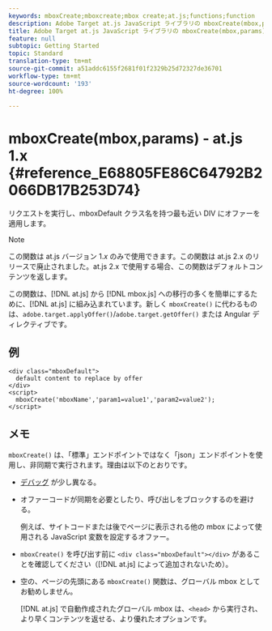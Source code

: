 ```yaml
---
keywords: mboxCreate;mboxcreate;mbox create;at.js;functions;function
description: Adobe Target at.js JavaScript ライブラリの mboxCreate(mbox,params) 関数について説明します。
title: Adobe Target at.js JavaScript ライブラリの mboxCreate(mbox,params) 関数について説明します。
feature: null
subtopic: Getting Started
topic: Standard
translation-type: tm+mt
source-git-commit: a51addc6155f2681f01f2329b25d72327de36701
workflow-type: tm+mt
source-wordcount: '193'
ht-degree: 100%

---
```



# mboxCreate(mbox,params) - at.js 1.x {#reference_E68805FE86C64792B2066DB17B253D74}

リクエストを実行し、mboxDefault クラス名を持つ最も近い DIV にオファーを適用します。

>[!NOTE]
>
>この関数は at.js バージョン 1.*x* のみで使用できます。この関数は at.js 2.x のリリースで廃止されました。at.js 2.x で使用する場合、この関数はデフォルトコンテンツを返します。

この関数は、[!DNL at.js] から [!DNL mbox.js] への移行の多くを簡単にするために、[!DNL at.js] に組み込まれています。新しく `mboxCreate()` に代わるものは、`adobe.target.applyOffer()`/`adobe.target.getOffer()` または Angular ディレクティブです。

## 例

```
<div class="mboxDefault"> 
  default content to replace by offer 
</div> 
<script> 
  mboxCreate('mboxName','param1=value1','param2=value2'); 
</script>
```

## メモ

`mboxCreate()` は、「標準」エンドポイントではなく「json」エンドポイントを使用し、非同期で実行されます。理由は以下のとおりです。

* [デバッグ](../../c-implementing-target/c-implementing-target-for-client-side-web/c-target-debugging-atjs/target-debugging-atjs.md#concept_CAE591DA8C404C22917584ECD4F7494F) が少し異なる。
* オファーコードが同期を必要としたり、呼び出しをブロックするのを避ける。

   例えば、サイトコードまたは後でページに表示される他の mbox によって使用される JavaScript 変数を設定するオファー。

* `mboxCreate()` を呼び出す前に `<div class="mboxDefault"></div>` があることを確認してください（[!DNL at.js] によって追加されないため）。

* 空の、ページの先頭にある `mboxCreate()` 関数は、グローバル mbox としてお勧めしません。

   [!DNL at.js] で自動作成されたグローバル mbox は、`<head>` から実行され、より早くコンテンツを返せる、より優れたオプションです。